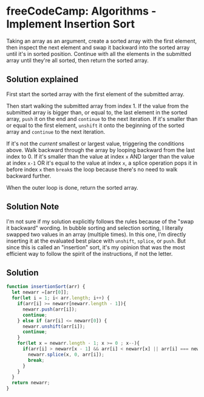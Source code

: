 # freeCodeCamp: Algorithms - Implement Insertion Sort

Taking an array as an argument, create a sorted array with the first element, then inspect the next element and swap it backward into the sorted array until it's in sorted position. Continue with all the elements in the submitted array until they're all sorted, then return the sorted array.

## Solution explained

First start the sorted array with the first element of the submitted array.

Then start walking the submitted array from index 1. If the value from the submitted array is bigger than, or equal to, the last element in the sorted array, `push` it on the end and `continue` to the next iteration. If it's smaller than or equal to the first element, `unshift` it onto the beginning of the sorted array and `continue` to the next iteration.

If it's not the *current* smallest or largest value, triggering the conditions above. Walk backward through the array by looping backward from the last index to 0. If it's smaller than the value at index `x` AND larger than the value at index `x-1` OR it's equal to the value at index `x`, a splice operation pops it in before index `x` then `break`s the loop because there's no need to walk backward further. 

When the outer loop is done, return the sorted array.

## Solution Note

I'm not sure if my solution explicitly follows the rules because of the "swap it backward" wording. In bubble sorting and selection sorting, I literally swapped two values in an array (multiple times). In this one, I'm directly inserting it at the evaluated best place with `unshift`, `splice`, or `push`. But since this is called an "insertion" sort, it's my opinion that was the most efficient way to follow the spirit of the instructions, if not the letter.

## Solution
```javascript
function insertionSort(arr) {
  let newarr =[arr[0]];
  for(let i = 1; i< arr.length; i++) {
    if(arr[i] >= newarr[newarr.length - 1]){
      newarr.push(arr[i]);
      continue;
    } else if (arr[i] <= newarr[0]) {
      newarr.unshift(arr[i]);
      continue;
    }
    for(let x = newarr.length - 1; x >= 0 ; x--){
      if(arr[i] > newarr[x - 1] && arr[i] < newarr[x] || arr[i] === newarr[x]){
        newarr.splice(x, 0, arr[i]);
        break;
      }
    }
  }
  return newarr;
}
```